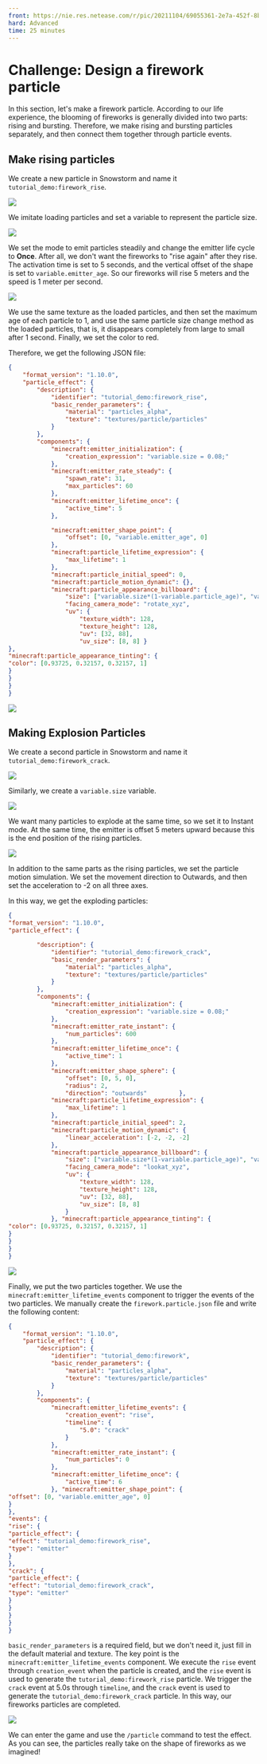```yaml
--- 
front: https://nie.res.netease.com/r/pic/20211104/69055361-2e7a-452f-8b1a-f23e1262a03a.jpg 
hard: Advanced 
time: 25 minutes 
--- 
```

# Challenge: Design a firework particle 

In this section, let's make a firework particle. According to our life experience, the blooming of fireworks is generally divided into two parts: rising and bursting. Therefore, we make rising and bursting particles separately, and then connect them together through particle events. 

## Make rising particles 

We create a new particle in Snowstorm and name it `tutorial_demo:firework_rise`. 

![](./images/17.4_rise_effect.png) 

We imitate loading particles and set a variable to represent the particle size. 

![](./images/17.4_rise_emitter.png) 

We set the mode to emit particles steadily and change the emitter life cycle to **Once**. After all, we don't want the fireworks to "rise again" after they rise. The activation time is set to 5 seconds, and the vertical offset of the shape is set to `variable.emitter_age`. So our fireworks will rise 5 meters and the speed is 1 meter per second. 

![](./images/17.4_rise_particle.png) 

We use the same texture as the loaded particles, and then set the maximum age of each particle to 1, and use the same particle size change method as the loaded particles, that is, it disappears completely from large to small after 1 second. Finally, we set the color to red. 

Therefore, we get the following JSON file:

```json
{
	"format_version": "1.10.0",
	"particle_effect": {
		"description": {
			"identifier": "tutorial_demo:firework_rise",
			"basic_render_parameters": {
				"material": "particles_alpha",
				"texture": "textures/particle/particles"
			}
		},
		"components": {
			"minecraft:emitter_initialization": {
				"creation_expression": "variable.size = 0.08;"
			},
			"minecraft:emitter_rate_steady": {
				"spawn_rate": 31,
				"max_particles": 60
			},
			"minecraft:emitter_lifetime_once": {
				"active_time": 5
			},

			"minecraft:emitter_shape_point": {
				"offset": [0, "variable.emitter_age", 0]
			},
			"minecraft:particle_lifetime_expression": {
				"max_lifetime": 1
			},
			"minecraft:particle_initial_speed": 0,
			"minecraft:particle_motion_dynamic": {},
			"minecraft:particle_appearance_billboard": {
				"size": ["variable.size*(1-variable.particle_age)", "variable.size*(1-variable.particle_age)"],
				"facing_camera_mode": "rotate_xyz",
				"uv": {
					"texture_width": 128,
					"texture_height": 128,
					"uv": [32, 88],
					"uv_size": [8, 8] } 
}, 
"minecraft:particle_appearance_tinting": { 
"color": [0.93725, 0.32157, 0.32157, 1] 
} 
} 
} 
} 
``` 

![](./images/17.4_rise.png) 

## Making Explosion Particles 

We create a second particle in Snowstorm and name it `tutorial_demo:firework_crack`. 

![](./images/17.4_crack_effect.png) 

Similarly, we create a `variable.size` variable. 

![](./images/17.4_crack_emitter.png) 

We want many particles to explode at the same time, so we set it to Instant mode. At the same time, the emitter is offset 5 meters upward because this is the end position of the rising particles. 

![](./images/17.4_crack_particle.png) 

In addition to the same parts as the rising particles, we set the particle motion simulation. We set the movement direction to Outwards, and then set the acceleration to -2 on all three axes. 

In this way, we get the exploding particles: 

```json 
{ 
"format_version": "1.10.0", 
"particle_effect": {

		"description": {
			"identifier": "tutorial_demo:firework_crack",
			"basic_render_parameters": {
				"material": "particles_alpha",
				"texture": "textures/particle/particles"
			}
		},
		"components": {
			"minecraft:emitter_initialization": {
				"creation_expression": "variable.size = 0.08;"
			},
			"minecraft:emitter_rate_instant": {
				"num_particles": 600
			},
			"minecraft:emitter_lifetime_once": {
				"active_time": 1
			},
			"minecraft:emitter_shape_sphere": {
				"offset": [0, 5, 0],
				"radius": 2,
				"direction": "outwards"			},
			"minecraft:particle_lifetime_expression": {
				"max_lifetime": 1
			},
			"minecraft:particle_initial_speed": 2,
			"minecraft:particle_motion_dynamic": {
				"linear_acceleration": [-2, -2, -2]
			},
			"minecraft:particle_appearance_billboard": {
				"size": ["variable.size*(1-variable.particle_age)", "variable.size*(1-variable.particle_age)"],
				"facing_camera_mode": "lookat_xyz",
				"uv": {
					"texture_width": 128,
					"texture_height": 128,
					"uv": [32, 88],
					"uv_size": [8, 8]
				}
			}, "minecraft:particle_appearance_tinting": { 
"color": [0.93725, 0.32157, 0.32157, 1] 
} 
} 
} 
} 
``` 

![](./images/17.4_crack.png) 

Finally, we put the two particles together. We use the `minecraft:emitter_lifetime_events` component to trigger the events of the two particles. We manually create the `firework.particle.json` file and write the following content:


```json
{
	"format_version": "1.10.0",
	"particle_effect": {
		"description": {
			"identifier": "tutorial_demo:firework",
			"basic_render_parameters": {
				"material": "particles_alpha",
				"texture": "textures/particle/particles"
			}
		},
		"components": {
			"minecraft:emitter_lifetime_events": {
				"creation_event": "rise",
				"timeline": {
					"5.0": "crack"
				}
			},
			"minecraft:emitter_rate_instant": {
				"num_particles": 0
			},
			"minecraft:emitter_lifetime_once": {
				"active_time": 6
			}, "minecraft:emitter_shape_point": { 
"offset": [0, "variable.emitter_age", 0] 
} 
}, 
"events": { 
"rise": { 
"particle_effect": { 
"effect": "tutorial_demo:firework_rise", 
"type": "emitter" 
} 
}, 
"crack": { 
"particle_effect": { 
"effect": "tutorial_demo:firework_crack", 
"type": "emitter" 
} 
} 
} 
} 
} 
``` 

`basic_render_parameters` is a required field, but we don't need it, just fill in the default material and texture. The key point is the `minecraft:emitter_lifetime_events` component. We execute the `rise` event through `creation_event` when the particle is created, and the `rise` event is used to generate the `tutorial_demo:firework_rise` particle. We trigger the `crack` event at 5.0s through `timeline`, and the `crack` event is used to generate the `tutorial_demo:firework_crack` particle. In this way, our fireworks particles are completed. 

![](./images/17.4_in-game.gif)


We can enter the game and use the `/particle` command to test the effect. As you can see, the particles really take on the shape of fireworks as we imagined!
